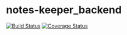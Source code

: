 # notes-keeper_backend
[![Build Status](https://travis-ci.com/willyserge/notes-keeper_backend.svg?branch=develop)](https://travis-ci.com/willyserge/notes-keeper_backend)
[![Coverage Status](https://coveralls.io/repos/github/willyserge/notes-keeper_backend/badge.svg?branch=develop)](https://coveralls.io/github/willyserge/notes-keeper_backend?branch=develop)